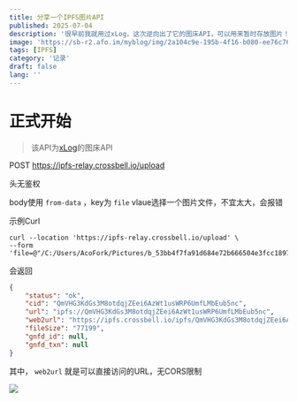 ```yaml
---
title: 分享一个IPFS图片API
published: 2025-07-04
description: '很早前我就用过xLog，这次逆向出了它的图床API，可以用来暂时存放图片！'
image: 'https://sb-r2.afo.im/myblog/img/2a104c9e-195b-4f16-b080-ee76c763a80a.webp'
tags: [IPFS]
category: '记录'
draft: false 
lang: ''
---
```


# 正式开始

> 该API为[xLog](https://xlog.app)的图床API

POST https://ipfs-relay.crossbell.io/upload

头无鉴权

body使用 `from-data` ，key为 `file` vlaue选择一个图片文件，不宜太大，会报错

示例Curl

```firestore-security-rules
curl --location 'https://ipfs-relay.crossbell.io/upload' \
--form 'file=@"/C:/Users/AcoFork/Pictures/b_53bb4f7fa91d684e72b666504e3fcc1897.jpg"'
```

会返回

```json
{
    "status": "ok",
    "cid": "QmVHG3KdGs3M8otdqjZEei6AzWt1usWRP6UmfLMbEub5nc",
    "url": "ipfs://QmVHG3KdGs3M8otdqjZEei6AzWt1usWRP6UmfLMbEub5nc",
    "web2url": "https://ipfs.crossbell.io/ipfs/QmVHG3KdGs3M8otdqjZEei6AzWt1usWRP6UmfLMbEub5nc",
    "fileSize": "77199",
    "gnfd_id": null,
    "gnfd_txn": null
}
```

其中， `web2url` 就是可以直接访问的URL，无CORS限制

![](https://ipfs.crossbell.io/ipfs/Qmb7hj9NHf9XdSZQ2dsqcSUpdrTuhjbpKJsTqG84X7rFqw)
